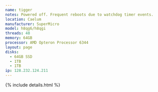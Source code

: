 ```yaml
---
name: tigger
notes: Powered off. Frequent reboots due to watchdog timer events.
location: Caelum
manufacturer: SuperMicro
model: h8qg6/h8qgi
threads: 48
memory: 64GB
processor: AMD Opteron Processor 6344
layout: page
disks:
  - 64GB SSD
  - 1TB
  - 1TB
ip: 128.232.124.211
---
```

{% include details.html %} 


